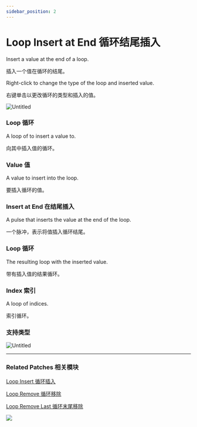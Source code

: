 ```yaml
---
sidebar_position: 2
---
```


# Loop Insert at End 循环结尾插入

Insert a value at the end of a loop.

插入一个值在循环的结尾。

Right-click to change the type of the loop and inserted value.

右键单击以更改循环的类型和插入的值。

![Untitled](https://s3.us-west-2.amazonaws.com/secure.notion-static.com/436460ae-a219-4970-99dd-dc0085cbf1a4/Untitled.png?X-Amz-Algorithm=AWS4-HMAC-SHA256&X-Amz-Content-Sha256=UNSIGNED-PAYLOAD&X-Amz-Credential=AKIAT73L2G45EIPT3X45%2F20220602%2Fus-west-2%2Fs3%2Faws4_request&X-Amz-Date=20220602T173033Z&X-Amz-Expires=86400&X-Amz-Signature=02016d513da6b26acda6097e40df04aff171c031e96e6910f24e4bfea2a294d9&X-Amz-SignedHeaders=host&response-content-disposition=filename%20%3D%22Untitled.png%22&x-id=GetObject)

### Loop 循环

A loop of to insert a value to.

向其中插入值的循环。

### Value 值

A value to insert into the loop.

要插入循环的值。

### Insert at End 在结尾插入

A pulse that inserts the value at the end of the loop.

一个脉冲，表示将值插入循环结尾。

### Loop 循环

The resulting loop with the inserted value.

带有插入值的结果循环。

### Index 索引

A loop of indices.

索引循环。

### 支持类型

![Untitled](https://s3.us-west-2.amazonaws.com/secure.notion-static.com/dc75f173-bda2-49a9-951a-2f133280f659/Untitled.png?X-Amz-Algorithm=AWS4-HMAC-SHA256&X-Amz-Content-Sha256=UNSIGNED-PAYLOAD&X-Amz-Credential=AKIAT73L2G45EIPT3X45%2F20220602%2Fus-west-2%2Fs3%2Faws4_request&X-Amz-Date=20220602T173053Z&X-Amz-Expires=86400&X-Amz-Signature=ca7609da0516876fe040c3077166bb854c184899b01e7a90e449f569fc289155&X-Amz-SignedHeaders=host&response-content-disposition=filename%20%3D%22Untitled.png%22&x-id=GetObject)

------

### Related Patches 相关模块

[Loop Insert 循环插入](./Loop%20Insert.md)

[Loop Remove 循环移除](./Loop%20Remove.md)

[Loop Remove Last 循环末尾移除](./Loop%20Remove%20Last.md)

![](https://s3.us-west-2.amazonaws.com/secure.notion-static.com/78a31b24-d656-40fb-a96c-33cc9fcb6c7c/Untitled.png?X-Amz-Algorithm=AWS4-HMAC-SHA256&X-Amz-Content-Sha256=UNSIGNED-PAYLOAD&X-Amz-Credential=AKIAT73L2G45EIPT3X45%2F20220602%2Fus-west-2%2Fs3%2Faws4_request&X-Amz-Date=20220602T173104Z&X-Amz-Expires=86400&X-Amz-Signature=361fac5fbb7afc89819b336ec8b77ba7ad92c54793237d4c37c7737ed28abb70&X-Amz-SignedHeaders=host&response-content-disposition=filename%20%3D%22Untitled.png%22&x-id=GetObject)

